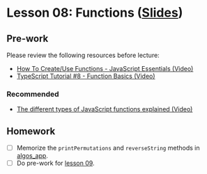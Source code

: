 # Lesson 08: Functions ([Slides](https://code-differently.github.io/code-differently-24-q4/slides/#/lesson_08))

## Pre-work

Please review the following resources before lecture:

* [How To Create/Use Functions - JavaScript Essentials (Video)](https://www.youtube.com/watch?v=FOD408a0EzU)
* [TypeScript Tutorial #8 - Function Basics (Video)](https://www.youtube.com/watch?v=jXoSaX_yFh4)

### Recommended

* [The different types of JavaScript functions explained (Video)](https://www.youtube.com/watch?v=cMt9U6kCWsM)

## Homework

- [ ] Memorize the `printPermutations` and `reverseString` methods in [algos_app][algos-app].
- [ ] Do pre-work for [lesson 09](/lesson_09/).

[algos-app]: ./algos/src/lesson8.ts